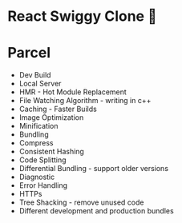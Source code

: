 # React Swiggy Clone 🚀

# Parcel

- Dev Build
- Local Server
- HMR - Hot Module Replacement
- File Watching Algorithm - writing in c++
- Caching - Faster Builds
- Image Optimization
- Minification
- Bundling
- Compress
- Consistent Hashing
- Code Splitting
- Differential Bundling - support older versions
- Diagnostic
- Error Handling
- HTTPs
- Tree Shacking - remove unused code
- Different development and production bundles
